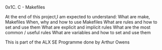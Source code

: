 0x1C. C - Makefiles

At the end of this project,I am expected to understand:
What are make, Makefiles
When, why and how to use Makefiles
What are rules and how to set and use them
What are explicit and implicit rules
What are the most common / useful rules
What are variables and how to set and use them

This is part of the ALX SE Programme done by Arthur Owens
